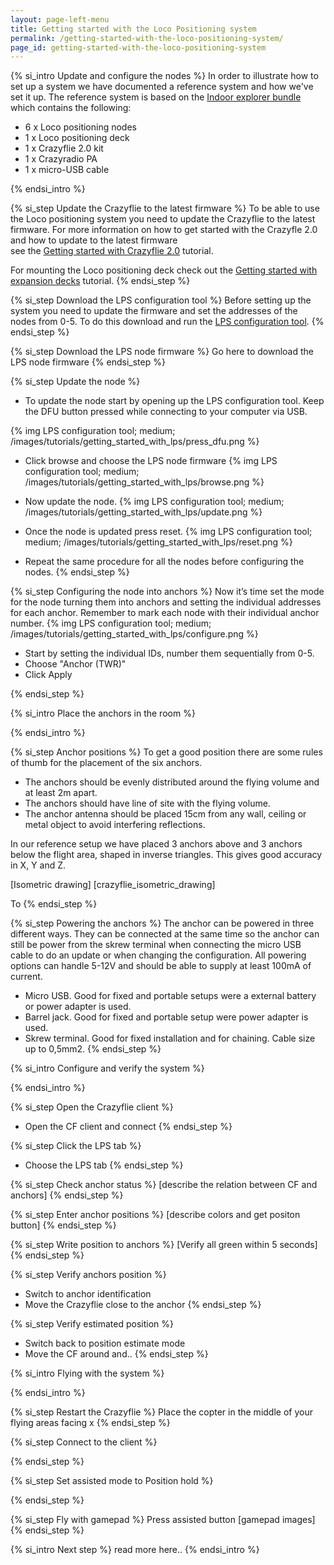 ```yaml
---
layout: page-left-menu
title: Getting started with the Loco Positioning system
permalink: /getting-started-with-the-loco-positioning-system/
page_id: getting-started-with-the-loco-positioning-system
---
```


{% si_intro Update and configure the nodes  %}
In order to illustrate how to set up a system we have documented a reference system and how we've set it up.
The reference system is based on the  [Indoor explorer bundle](https://store.bitcraze.io/collections/bundles/products/indoor-explorer-bundle) which contains the following:

* 6 x Loco positioning nodes
* 1 x Loco positioning deck
* 1 x Crazyflie 2.0 kit
* 1 x Crazyradio PA
* 1 x micro-USB cable

{% endsi_intro %}

{% si_step  Update the Crazyflie to the latest firmware %}
To be able to use the Loco positioning system you need to update the Crazyflie to the latest firmware.
For more information on how to get started with the Crazyfle 2.0 and how to update to the latest firmware  
see the [Getting started with Crazyflie 2.0](/getting-started-with-the-crazyflie-2-0/) tutorial.

For mounting the Loco positioning deck check out the [Getting started with expansion decks](/getting-started-with-expansion-decks/) tutorial.
{% endsi_step %}

{% si_step Download the LPS configuration tool %}
Before setting up the system you need to update the firmware and set the addresses of the nodes from 0-5.
To do this download and run the [LPS configuration tool](https://github.com/bitcraze/lps-tools).
{% endsi_step %}

{% si_step Download the LPS node firmware %}
Go here to download the LPS node firmware
{% endsi_step %}

{% si_step Update the node %}
* To update the node start by opening up the LPS configuration tool. Keep the DFU button pressed while connecting to your computer via USB.

{% img LPS configuration tool; medium; /images/tutorials/getting_started_with_lps/press_dfu.png %}

* Click browse and choose the LPS node firmware
{% img LPS configuration tool; medium; /images/tutorials/getting_started_with_lps/browse.png %}

* Now update the node.
{% img LPS configuration tool; medium; /images/tutorials/getting_started_with_lps/update.png %}

* Once the node is updated press reset.
{% img LPS configuration tool; medium; /images/tutorials/getting_started_with_lps/reset.png %}

* Repeat the same procedure for all the nodes before configuring the nodes.
{% endsi_step %}

{% si_step Configuring the node into anchors %}
Now it’s time set the mode for the node turning them into anchors and setting the individual addresses for each anchor. Remember to mark each node with their individual anchor number.
{% img LPS configuration tool; medium; /images/tutorials/getting_started_with_lps/configure.png %}

* Start by setting the individual IDs, number them sequentially from 0-5.
* Choose "Anchor (TWR)"
* Click Apply

{% endsi_step %}

{% si_intro Place the anchors in the room %}

{% endsi_intro %}

{% si_step Anchor positions %}
To get a good position there are some rules of thumb for the placement of the six anchors.

* The anchors should be evenly distributed around the flying volume and at least 2m apart.
* The anchors should have line of site with the flying volume.
* The anchor antenna should be placed 15cm from any wall, ceiling or metal object to avoid interfering reflections.

In our reference setup we have placed 3 anchors above and 3 anchors below the flight area, shaped in inverse triangles. This gives good accuracy in X, Y and Z.

[Isometric drawing]
[crazyflie_isometric_drawing]

To 
{% endsi_step %}

{% si_step Powering the anchors %}
The anchor can be powered in three different ways. They can be connected at the same time so the anchor can still be power from the skrew terminal when connecting the micro USB cable to do an update or when changing the configuration. All powering options can handle 5-12V and should be able to supply at least 100mA of current.

* Micro USB. Good for fixed and portable setups were a external battery or power adapter is used.
* Barrel jack. Good for fixed and portable setup were power adapter is used.
* Skrew terminal. Good for fixed installation and for chaining. Cable size up to 0,5mm2.
{% endsi_step %}

{% si_intro Configure and verify the system %}

{% endsi_intro %}

{% si_step Open the Crazyflie client %}
* Open the CF client and connect
{% endsi_step %}

{% si_step Click the LPS tab %}
* Choose the LPS tab
{% endsi_step %}

{% si_step Check anchor status %}
[describe the relation between CF and anchors]
{% endsi_step %}

{% si_step Enter anchor positions %}
[describe colors and get positon button]
{% endsi_step %}

{% si_step Write position to anchors %}
[Verify all green within 5 seconds]
{% endsi_step %}


{% si_step Verify anchors position %}
* Switch to anchor identification
* Move the Crazyflie close to the anchor
{% endsi_step %}

{% si_step Verify estimated position %}
* Switch back to position estimate mode
* Move the CF around and..
{% endsi_step %}

{% si_intro Flying with the system %}

{% endsi_intro %}

{% si_step Restart the Crazyflie %}
 Place the copter in the middle of your flying areas
 facing x
{% endsi_step %}

{% si_step Connect to the client %}

{% endsi_step %}

{% si_step Set assisted mode to Position hold %}

{% endsi_step %}

{% si_step Fly with gamepad %}
Press assisted button
[gamepad images]
{% endsi_step %}

{% si_intro Next step %}
read more here..
{% endsi_intro %}
